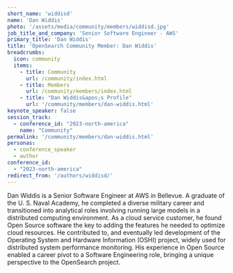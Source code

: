 ```yaml
---
short_name: 'widdisd'
name: 'Dan Widdis'
photo: '/assets/media/community/members/widdisd.jpg'
job_title_and_company: 'Senior Software Engineer - AWS'
primary_title: 'Dan Widdis'
title: 'OpenSearch Community Member: Dan Widdis'
breadcrumbs:
  icon: community
  items:
    - title: Community
      url: /community/index.html
    - title: Members
      url: /community/members/index.html
    - title: "Dan Widdis&apos;s Profile"
      url: '/community/members/dan-widdis.html'
keynote_speaker: false
session_track: 
  - conference_id: "2023-north-america"
    name: "Community"
permalink: '/community/members/dan-widdis.html'
personas:
  - conference_speaker
  - author
conference_id:
  - "2023-north-america"
redirect_from: '/authors/widdisd/'
---
```

Dan Widdis is a Senior Software Engineer at AWS in Bellevue. A graduate of the U. S. Naval Academy, he completed a diverse military career and transitioned into analytical roles involving running large models in a distributed computing environment. As a cloud service customer, he found Open Source software the key to adding the features he needed to optimize cloud resources. He contributed to, and eventually led development of the Operating System and Hardware Information (OSHI) project, widely used for distributed system performance monitoring. His experience in Open Source enabled a career pivot to a Software Engineering role, bringing a unique perspective to the OpenSearch project.
